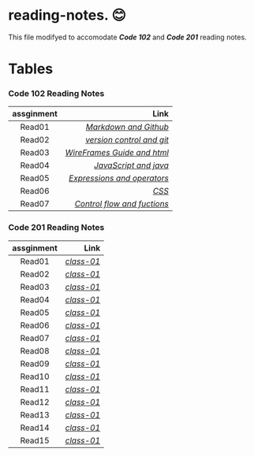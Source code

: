 # reading-notes. :blush:


This file modifyed to accomodate ***Code 102*** and ***Code 201*** reading notes.  

  


# Tables
###  Code 102 Reading Notes

| assginment |  Link  |
|:-----------------: |-------------:|
|Read01| [*Markdown and Github*](https://ahmad-khaled-zaid.github.io/reading-notes./102/read01) |
|Read02| [*version control and git*](https://ahmad-khaled-zaid.github.io/reading-notes./102/read02) |
|Read03| [*WireFrames Guide and html*](https://ahmad-khaled-zaid.github.io/reading-notes./102/read03) |
|Read04| [*JavaScript and java*](https://ahmad-khaled-zaid.github.io/reading-notes./102/read04) |
|Read05| [*Expressions and operators*](https://ahmad-khaled-zaid.github.io/reading-notes./102/read05) |
|Read06| [*CSS*](https://ahmad-khaled-zaid.github.io/reading-notes./102/read06) |
|Read07| [*Control flow and fuctions*](https://ahmad-khaled-zaid.github.io/reading-notes./102/read07) |




###  Code 201 Reading Notes

| assginment |  Link  |
|:-----------------: |-------------:|
|Read01| [*class-01*]() |  
|Read02| [*class-01*]() |  
|Read03| [*class-01*]() |  
|Read04| [*class-01*]() |    
|Read05| [*class-01*]() |  
|Read06| [*class-01*]() |  
|Read07| [*class-01*]() |  
|Read08| [*class-01*]() |  
|Read09| [*class-01*]() |  
|Read10| [*class-01*]() |  
|Read11| [*class-01*]() |  
|Read12| [*class-01*]() |  
|Read13| [*class-01*]() |  
|Read14| [*class-01*]() |  
|Read15| [*class-01*]() |


